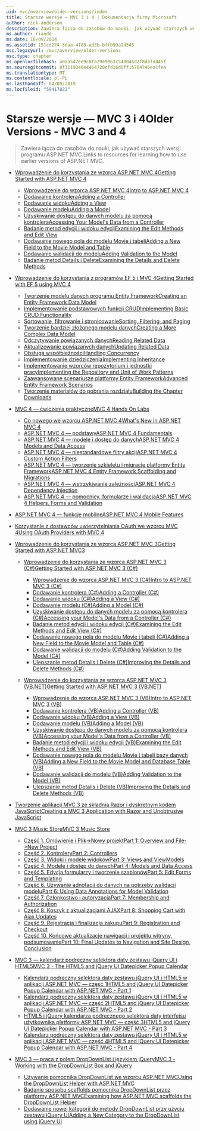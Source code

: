```yaml
---
uid: mvc/overview/older-versions/index
title: Starsze wersje — MVC 3 i 4 | Dokumentacja firmy Microsoft
author: rick-anderson
description: Zawiera łącza do zasobów do nauki, jak używać starszych wersji programu ASP.NET MVC.
ms.author: riande
ms.date: 10/09/2014
ms.assetid: 151cd274-3daa-4f88-ad3b-bffb99a9d545
msc.legacyurl: /mvc/overview/older-versions
msc.type: chapter
ms.openlocfilehash: a0aa547ee9c8fa29e9863c540046d2f8dbfdd45f
ms.sourcegitcommit: 0f1119340e4464720cfd16d0ff15764746ea1fea
ms.translationtype: MT
ms.contentlocale: pl-PL
ms.lasthandoff: 04/09/2019
ms.locfileid: "59417822"
---
```

# <a name="older-versions---mvc-3-and-4"></a><span data-ttu-id="69d39-103">Starsze wersje — MVC 3 i 4</span><span class="sxs-lookup"><span data-stu-id="69d39-103">Older Versions - MVC 3 and 4</span></span>

> <span data-ttu-id="69d39-104">Zawiera łącza do zasobów do nauki, jak używać starszych wersji programu ASP.NET MVC.</span><span class="sxs-lookup"><span data-stu-id="69d39-104">Links to resources for learning how to use earlier versions of ASP.NET MVC.</span></span>


- [<span data-ttu-id="69d39-105">Wprowadzenie do korzystania ze wzorca ASP.NET MVC 4</span><span class="sxs-lookup"><span data-stu-id="69d39-105">Getting Started with ASP.NET MVC 4</span></span>](getting-started-with-aspnet-mvc4/index.md)

    - [<span data-ttu-id="69d39-106">Wprowadzenie do wzorca ASP.NET MVC 4</span><span class="sxs-lookup"><span data-stu-id="69d39-106">Intro to ASP.NET MVC 4</span></span>](getting-started-with-aspnet-mvc4/intro-to-aspnet-mvc-4.md)
    - [<span data-ttu-id="69d39-107">Dodawanie kontrolera</span><span class="sxs-lookup"><span data-stu-id="69d39-107">Adding a Controller</span></span>](getting-started-with-aspnet-mvc4/adding-a-controller.md)
    - [<span data-ttu-id="69d39-108">Dodawanie widoku</span><span class="sxs-lookup"><span data-stu-id="69d39-108">Adding a View</span></span>](getting-started-with-aspnet-mvc4/adding-a-view.md)
    - [<span data-ttu-id="69d39-109">Dodawanie modelu</span><span class="sxs-lookup"><span data-stu-id="69d39-109">Adding a Model</span></span>](getting-started-with-aspnet-mvc4/adding-a-model.md)
    - [<span data-ttu-id="69d39-110">Uzyskiwanie dostępu do danych modelu za pomocą kontrolera</span><span class="sxs-lookup"><span data-stu-id="69d39-110">Accessing Your Model's Data from a Controller</span></span>](getting-started-with-aspnet-mvc4/accessing-your-models-data-from-a-controller.md)
    - [<span data-ttu-id="69d39-111">Badanie metod edycji i widoku edycji</span><span class="sxs-lookup"><span data-stu-id="69d39-111">Examining the Edit Methods and Edit View</span></span>](getting-started-with-aspnet-mvc4/examining-the-edit-methods-and-edit-view.md)
    - [<span data-ttu-id="69d39-112">Dodawanie nowego pola do modelu Movie i tabeli</span><span class="sxs-lookup"><span data-stu-id="69d39-112">Adding a New Field to the Movie Model and Table</span></span>](getting-started-with-aspnet-mvc4/adding-a-new-field-to-the-movie-model-and-table.md)
    - [<span data-ttu-id="69d39-113">Dodawanie walidacji do modelu</span><span class="sxs-lookup"><span data-stu-id="69d39-113">Adding Validation to the Model</span></span>](getting-started-with-aspnet-mvc4/adding-validation-to-the-model.md)
    - [<span data-ttu-id="69d39-114">Badanie metod Details i Delete</span><span class="sxs-lookup"><span data-stu-id="69d39-114">Examining the Details and Delete Methods</span></span>](getting-started-with-aspnet-mvc4/examining-the-details-and-delete-methods.md)
- [<span data-ttu-id="69d39-115">Wprowadzenie do korzystania z programów EF 5 i MVC 4</span><span class="sxs-lookup"><span data-stu-id="69d39-115">Getting Started with EF 5 using MVC 4</span></span>](getting-started-with-ef-5-using-mvc-4/index.md)

    - [<span data-ttu-id="69d39-116">Tworzenie modelu danych programu Entity Framework</span><span class="sxs-lookup"><span data-stu-id="69d39-116">Creating an Entity Framework Data Model</span></span>](getting-started-with-ef-5-using-mvc-4/creating-an-entity-framework-data-model-for-an-asp-net-mvc-application.md)
    - [<span data-ttu-id="69d39-117">Implementowanie podstawowych funkcji CRUD</span><span class="sxs-lookup"><span data-stu-id="69d39-117">Implementing Basic CRUD Functionality</span></span>](getting-started-with-ef-5-using-mvc-4/implementing-basic-crud-functionality-with-the-entity-framework-in-asp-net-mvc-application.md)
    - [<span data-ttu-id="69d39-118">Sortowanie, filtrowanie i stronicowanie</span><span class="sxs-lookup"><span data-stu-id="69d39-118">Sorting, Filtering, and Paging</span></span>](getting-started-with-ef-5-using-mvc-4/sorting-filtering-and-paging-with-the-entity-framework-in-an-asp-net-mvc-application.md)
    - [<span data-ttu-id="69d39-119">Tworzenie bardziej złożonego modelu danych</span><span class="sxs-lookup"><span data-stu-id="69d39-119">Creating a More Complex Data Model</span></span>](getting-started-with-ef-5-using-mvc-4/creating-a-more-complex-data-model-for-an-asp-net-mvc-application.md)
    - [<span data-ttu-id="69d39-120">Odczytywanie powiązanych danych</span><span class="sxs-lookup"><span data-stu-id="69d39-120">Reading Related Data</span></span>](getting-started-with-ef-5-using-mvc-4/reading-related-data-with-the-entity-framework-in-an-asp-net-mvc-application.md)
    - [<span data-ttu-id="69d39-121">Aktualizowanie powiązanych danych</span><span class="sxs-lookup"><span data-stu-id="69d39-121">Updating Related Data</span></span>](getting-started-with-ef-5-using-mvc-4/updating-related-data-with-the-entity-framework-in-an-asp-net-mvc-application.md)
    - [<span data-ttu-id="69d39-122">Obsługa współbieżności</span><span class="sxs-lookup"><span data-stu-id="69d39-122">Handling Concurrency</span></span>](getting-started-with-ef-5-using-mvc-4/handling-concurrency-with-the-entity-framework-in-an-asp-net-mvc-application.md)
    - [<span data-ttu-id="69d39-123">Implementowanie dziedziczenia</span><span class="sxs-lookup"><span data-stu-id="69d39-123">Implementing Inheritance</span></span>](getting-started-with-ef-5-using-mvc-4/implementing-inheritance-with-the-entity-framework-in-an-asp-net-mvc-application.md)
    - [<span data-ttu-id="69d39-124">Implementowanie wzorców repozytorium i jednostki pracy</span><span class="sxs-lookup"><span data-stu-id="69d39-124">Implementing the Repository and Unit of Work Patterns</span></span>](getting-started-with-ef-5-using-mvc-4/implementing-the-repository-and-unit-of-work-patterns-in-an-asp-net-mvc-application.md)
    - [<span data-ttu-id="69d39-125">Zaawansowane scenariusze platformy Entity Framework</span><span class="sxs-lookup"><span data-stu-id="69d39-125">Advanced Entity Framework Scenarios</span></span>](getting-started-with-ef-5-using-mvc-4/advanced-entity-framework-scenarios-for-an-mvc-web-application.md)
    - [<span data-ttu-id="69d39-126">Tworzenie materiałów do pobrania rozdziału</span><span class="sxs-lookup"><span data-stu-id="69d39-126">Building the Chapter Downloads</span></span>](getting-started-with-ef-5-using-mvc-4/building-the-ef5-mvc4-chapter-downloads.md)
- [<span data-ttu-id="69d39-127">MVC 4 — ćwiczenia praktyczne</span><span class="sxs-lookup"><span data-stu-id="69d39-127">MVC 4 Hands On Labs</span></span>](hands-on-labs/index.md)

    - [<span data-ttu-id="69d39-128">Co nowego we wzorcu ASP.NET MVC 4</span><span class="sxs-lookup"><span data-stu-id="69d39-128">What's New in ASP.NET MVC 4</span></span>](hands-on-labs/whats-new-in-aspnet-mvc-4.md)
    - [<span data-ttu-id="69d39-129">ASP.NET MVC 4 — podstawy</span><span class="sxs-lookup"><span data-stu-id="69d39-129">ASP.NET MVC 4 Fundamentals</span></span>](hands-on-labs/aspnet-mvc-4-fundamentals.md)
    - [<span data-ttu-id="69d39-130">ASP.NET MVC 4 — modele i dostęp do danych</span><span class="sxs-lookup"><span data-stu-id="69d39-130">ASP.NET MVC 4 Models and Data Access</span></span>](hands-on-labs/aspnet-mvc-4-models-and-data-access.md)
    - [<span data-ttu-id="69d39-131">ASP.NET MVC 4 — niestandardowe filtry akcji</span><span class="sxs-lookup"><span data-stu-id="69d39-131">ASP.NET MVC 4 Custom Action Filters</span></span>](hands-on-labs/aspnet-mvc-4-custom-action-filters.md)
    - [<span data-ttu-id="69d39-132">ASP.NET MVC 4 — tworzenie szkieletu i migracje platformy Entity Framework</span><span class="sxs-lookup"><span data-stu-id="69d39-132">ASP.NET MVC 4 Entity Framework Scaffolding and Migrations</span></span>](hands-on-labs/aspnet-mvc-4-entity-framework-scaffolding-and-migrations.md)
    - [<span data-ttu-id="69d39-133">ASP.NET MVC 4 — wstrzykiwanie zależności</span><span class="sxs-lookup"><span data-stu-id="69d39-133">ASP.NET MVC 4 Dependency Injection</span></span>](hands-on-labs/aspnet-mvc-4-dependency-injection.md)
    - [<span data-ttu-id="69d39-134">ASP.NET MVC 4 — pomocnicy, formularze i walidacja</span><span class="sxs-lookup"><span data-stu-id="69d39-134">ASP.NET MVC 4 Helpers, Forms and Validation</span></span>](hands-on-labs/aspnet-mvc-4-helpers-forms-and-validation.md)
- [<span data-ttu-id="69d39-135">ASP.NET MVC 4 — funkcje mobilne</span><span class="sxs-lookup"><span data-stu-id="69d39-135">ASP.NET MVC 4 Mobile Features</span></span>](aspnet-mvc-4-mobile-features.md)
- [<span data-ttu-id="69d39-136">Korzystanie z dostawców uwierzytelniania OAuth we wzorcu MVC 4</span><span class="sxs-lookup"><span data-stu-id="69d39-136">Using OAuth Providers with MVC 4</span></span>](using-oauth-providers-with-mvc.md)
- [<span data-ttu-id="69d39-137">Wprowadzenie do korzystania ze wzorca ASP.NET MVC 3</span><span class="sxs-lookup"><span data-stu-id="69d39-137">Getting Started with ASP.NET MVC3</span></span>](getting-started-with-aspnet-mvc3/index.md)

    - [<span data-ttu-id="69d39-138">Wprowadzenie do korzystania ze wzorca ASP.NET MVC 3 (C#)</span><span class="sxs-lookup"><span data-stu-id="69d39-138">Getting Started with ASP.NET MVC 3 (C#)</span></span>](getting-started-with-aspnet-mvc3/cs/index.md)

        - [<span data-ttu-id="69d39-139">Wprowadzenie do wzorca ASP.NET MVC 3 (C#)</span><span class="sxs-lookup"><span data-stu-id="69d39-139">Intro to ASP.NET MVC 3 (C#)</span></span>](getting-started-with-aspnet-mvc3/cs/intro-to-aspnet-mvc-3.md)
        - [<span data-ttu-id="69d39-140">Dodawanie kontrolera (C#)</span><span class="sxs-lookup"><span data-stu-id="69d39-140">Adding a Controller (C#)</span></span>](getting-started-with-aspnet-mvc3/cs/adding-a-controller.md)
        - [<span data-ttu-id="69d39-141">Dodawanie widoku (C#)</span><span class="sxs-lookup"><span data-stu-id="69d39-141">Adding a View (C#)</span></span>](getting-started-with-aspnet-mvc3/cs/adding-a-view.md)
        - [<span data-ttu-id="69d39-142">Dodawanie modelu (C#)</span><span class="sxs-lookup"><span data-stu-id="69d39-142">Adding a Model (C#)</span></span>](getting-started-with-aspnet-mvc3/cs/adding-a-model.md)
        - [<span data-ttu-id="69d39-143">Uzyskiwanie dostępu do danych modelu za pomocą kontrolera (C#)</span><span class="sxs-lookup"><span data-stu-id="69d39-143">Accessing your Model's Data from a Controller (C#)</span></span>](getting-started-with-aspnet-mvc3/cs/accessing-your-models-data-from-a-controller.md)
        - [<span data-ttu-id="69d39-144">Badanie metod edycji i widoku edycji (C#)</span><span class="sxs-lookup"><span data-stu-id="69d39-144">Examining the Edit Methods and Edit View (C#)</span></span>](getting-started-with-aspnet-mvc3/cs/examining-the-edit-methods-and-edit-view.md)
        - [<span data-ttu-id="69d39-145">Dodawanie nowego pola do modelu Movie i tabeli (C#)</span><span class="sxs-lookup"><span data-stu-id="69d39-145">Adding a New Field to the Movie Model and Table (C#)</span></span>](getting-started-with-aspnet-mvc3/cs/adding-a-new-field.md)
        - [<span data-ttu-id="69d39-146">Dodawanie walidacji do modelu (C#)</span><span class="sxs-lookup"><span data-stu-id="69d39-146">Adding Validation to the Model (C#)</span></span>](getting-started-with-aspnet-mvc3/cs/adding-validation-to-the-model.md)
        - [<span data-ttu-id="69d39-147">Ulepszanie metod Details i Delete (C#)</span><span class="sxs-lookup"><span data-stu-id="69d39-147">Improving the Details and Delete Methods (C#)</span></span>](getting-started-with-aspnet-mvc3/cs/improving-the-details-and-delete-methods.md)
    - [<span data-ttu-id="69d39-148">Wprowadzenie do korzystania ze wzorca ASP.NET MVC 3 (VB.NET)</span><span class="sxs-lookup"><span data-stu-id="69d39-148">Getting Started with ASP.NET MVC 3 (VB.NET)</span></span>](getting-started-with-aspnet-mvc3/vb/index.md)

        - [<span data-ttu-id="69d39-149">Wprowadzenie do wzorca ASP.NET MVC 3 (VB)</span><span class="sxs-lookup"><span data-stu-id="69d39-149">Intro to ASP.NET MVC 3 (VB)</span></span>](getting-started-with-aspnet-mvc3/vb/intro-to-aspnet-mvc-3.md)
        - [<span data-ttu-id="69d39-150">Dodawanie kontrolera (VB)</span><span class="sxs-lookup"><span data-stu-id="69d39-150">Adding a Controller (VB)</span></span>](getting-started-with-aspnet-mvc3/vb/adding-a-controller.md)
        - [<span data-ttu-id="69d39-151">Dodawanie widoku (VB)</span><span class="sxs-lookup"><span data-stu-id="69d39-151">Adding a View (VB)</span></span>](getting-started-with-aspnet-mvc3/vb/adding-a-view.md)
        - [<span data-ttu-id="69d39-152">Dodawanie modelu (VB)</span><span class="sxs-lookup"><span data-stu-id="69d39-152">Adding a Model (VB)</span></span>](getting-started-with-aspnet-mvc3/vb/adding-a-model.md)
        - [<span data-ttu-id="69d39-153">Uzyskiwanie dostępu do danych modelu za pomocą kontrolera (VB)</span><span class="sxs-lookup"><span data-stu-id="69d39-153">Accessing your Model's Data from a Controller (VB)</span></span>](getting-started-with-aspnet-mvc3/vb/accessing-your-models-data-from-a-controller.md)
        - [<span data-ttu-id="69d39-154">Badanie metod edycji i widoku edycji (VB)</span><span class="sxs-lookup"><span data-stu-id="69d39-154">Examining the Edit Methods and Edit View (VB)</span></span>](getting-started-with-aspnet-mvc3/vb/examining-the-edit-methods-and-edit-view.md)
        - [<span data-ttu-id="69d39-155">Dodawanie nowego pola do modelu Movie i tabeli bazy danych (VB)</span><span class="sxs-lookup"><span data-stu-id="69d39-155">Adding a New Field to the Movie Model and Database Table (VB)</span></span>](getting-started-with-aspnet-mvc3/vb/adding-a-new-field.md)
        - [<span data-ttu-id="69d39-156">Dodawanie walidacji do modelu (VB)</span><span class="sxs-lookup"><span data-stu-id="69d39-156">Adding Validation to the Model (VB)</span></span>](getting-started-with-aspnet-mvc3/vb/adding-validation-to-the-model.md)
        - [<span data-ttu-id="69d39-157">Ulepszanie metod Details i Delete (VB)</span><span class="sxs-lookup"><span data-stu-id="69d39-157">Improving the Details and Delete Methods (VB)</span></span>](getting-started-with-aspnet-mvc3/vb/improving-the-details-and-delete-methods.md)
- [<span data-ttu-id="69d39-158">Tworzenie aplikacji MVC 3 ze składnią Razor i dyskretnym kodem JavaScript</span><span class="sxs-lookup"><span data-stu-id="69d39-158">Creating a MVC 3 Application with Razor and Unobtrusive JavaScript</span></span>](creating-a-mvc-3-application-with-razor-and-unobtrusive-javascript.md)
- [<span data-ttu-id="69d39-159">MVC 3 Music Store</span><span class="sxs-lookup"><span data-stu-id="69d39-159">MVC 3 Music Store</span></span>](mvc-music-store/index.md)

    - [<span data-ttu-id="69d39-160">Część 1. Omówienie i Plik->Nowy projekt</span><span class="sxs-lookup"><span data-stu-id="69d39-160">Part 1: Overview and File->New Project</span></span>](mvc-music-store/mvc-music-store-part-1.md)
    - [<span data-ttu-id="69d39-161">Część 2. Kontrolery</span><span class="sxs-lookup"><span data-stu-id="69d39-161">Part 2: Controllers</span></span>](mvc-music-store/mvc-music-store-part-2.md)
    - [<span data-ttu-id="69d39-162">Część 3. Widoki i modele widoków</span><span class="sxs-lookup"><span data-stu-id="69d39-162">Part 3: Views and ViewModels</span></span>](mvc-music-store/mvc-music-store-part-3.md)
    - [<span data-ttu-id="69d39-163">Część 4. Modele i dostęp do danych</span><span class="sxs-lookup"><span data-stu-id="69d39-163">Part 4: Models and Data Access</span></span>](mvc-music-store/mvc-music-store-part-4.md)
    - [<span data-ttu-id="69d39-164">Część 5. Edycja formularzy i tworzenie szablonów</span><span class="sxs-lookup"><span data-stu-id="69d39-164">Part 5: Edit Forms and Templating</span></span>](mvc-music-store/mvc-music-store-part-5.md)
    - [<span data-ttu-id="69d39-165">Część 6. Używanie adnotacji do danych na potrzeby walidacji modelu</span><span class="sxs-lookup"><span data-stu-id="69d39-165">Part 6: Using Data Annotations for Model Validation</span></span>](mvc-music-store/mvc-music-store-part-6.md)
    - [<span data-ttu-id="69d39-166">Część 7. Członkostwo i autoryzacja</span><span class="sxs-lookup"><span data-stu-id="69d39-166">Part 7: Membership and Authorization</span></span>](mvc-music-store/mvc-music-store-part-7.md)
    - [<span data-ttu-id="69d39-167">Część 8. Koszyk z aktualizacjami AJAX</span><span class="sxs-lookup"><span data-stu-id="69d39-167">Part 8: Shopping Cart with Ajax Updates</span></span>](mvc-music-store/mvc-music-store-part-8.md)
    - [<span data-ttu-id="69d39-168">Część 9. Rejestracja i finalizacja zakupu</span><span class="sxs-lookup"><span data-stu-id="69d39-168">Part 9: Registration and Checkout</span></span>](mvc-music-store/mvc-music-store-part-9.md)
    - [<span data-ttu-id="69d39-169">Część 10. Końcowe aktualizacje nawigacji i projektu witryny, podsumowanie</span><span class="sxs-lookup"><span data-stu-id="69d39-169">Part 10: Final Updates to Navigation and Site Design, Conclusion</span></span>](mvc-music-store/mvc-music-store-part-10.md)
- [<span data-ttu-id="69d39-170">MVC 3 — kalendarz podręczny selektora daty zestawu jQuery UI i HTML5</span><span class="sxs-lookup"><span data-stu-id="69d39-170">MVC 3 - The HTML5 and jQuery UI Datepicker Popup Calendar</span></span>](using-the-html5-and-jquery-ui-datepicker-popup-calendar-with-aspnet-mvc/index.md)

    - [<span data-ttu-id="69d39-171">Kalendarz podręczny selektora daty zestawu jQuery UI i HTML5 w aplikacji ASP.NET MVC — część 1</span><span class="sxs-lookup"><span data-stu-id="69d39-171">HTML5 and jQuery UI Datepicker Popup Calendar with ASP.NET MVC - Part 1</span></span>](using-the-html5-and-jquery-ui-datepicker-popup-calendar-with-aspnet-mvc/using-the-html5-and-jquery-ui-datepicker-popup-calendar-with-aspnet-mvc-part-1.md)
    - [<span data-ttu-id="69d39-172">Kalendarz podręczny selektora daty zestawu jQuery UI i HTML5 w aplikacji ASP.NET MVC — część 2</span><span class="sxs-lookup"><span data-stu-id="69d39-172">HTML5 and jQuery UI Datepicker Popup Calendar with ASP.NET MVC - Part 2</span></span>](using-the-html5-and-jquery-ui-datepicker-popup-calendar-with-aspnet-mvc/using-the-html5-and-jquery-ui-datepicker-popup-calendar-with-aspnet-mvc-part-2.md)
    - [<span data-ttu-id="69d39-173">HTML5 i jQuery kalendarza podręcznego selektora daty interfejsu użytkownika platformy ASP.NET MVC — część 3</span><span class="sxs-lookup"><span data-stu-id="69d39-173">HTML5 and jQuery UI Datepicker Popup Calendar with ASP.NET MVC - Part 3</span></span>](using-the-html5-and-jquery-ui-datepicker-popup-calendar-with-aspnet-mvc/using-the-html5-and-jquery-ui-datepicker-popup-calendar-with-aspnet-mvc-part-3.md)
    - [<span data-ttu-id="69d39-174">Kalendarz podręczny selektora daty zestawu jQuery UI i HTML5 w aplikacji ASP.NET MVC — część 4</span><span class="sxs-lookup"><span data-stu-id="69d39-174">HTML5 and jQuery UI Datepicker Popup Calendar with ASP.NET MVC - Part 4</span></span>](using-the-html5-and-jquery-ui-datepicker-popup-calendar-with-aspnet-mvc/using-the-html5-and-jquery-ui-datepicker-popup-calendar-with-aspnet-mvc-part-4.md)
- [<span data-ttu-id="69d39-175">MVC 3 — praca z polem DropDownList i językiem jQuery</span><span class="sxs-lookup"><span data-stu-id="69d39-175">MVC 3 - Working with the DropDownList Box and jQuery</span></span>](working-with-the-dropdownlist-box-and-jquery/index.md)

    - [<span data-ttu-id="69d39-176">Używanie pomocnika DropDownList we wzorcu ASP.NET MVC</span><span class="sxs-lookup"><span data-stu-id="69d39-176">Using the DropDownList Helper with ASP.NET MVC</span></span>](working-with-the-dropdownlist-box-and-jquery/using-the-dropdownlist-helper-with-aspnet-mvc.md)
    - [<span data-ttu-id="69d39-177">Badanie sposobu scaffolds pomocnika DropDownList przez platformy ASP.NET MVC</span><span class="sxs-lookup"><span data-stu-id="69d39-177">Examining how ASP.NET MVC scaffolds the DropDownList Helper</span></span>](working-with-the-dropdownlist-box-and-jquery/examining-how-aspnet-mvc-scaffolds-the-dropdownlist-helper.md)
    - [<span data-ttu-id="69d39-178">Dodawanie nowej kategorii do metody DropDownList przy użyciu zestawu jQuery UI</span><span class="sxs-lookup"><span data-stu-id="69d39-178">Adding a New Category to the DropDownList using jQuery UI</span></span>](working-with-the-dropdownlist-box-and-jquery/adding-a-new-category-to-the-dropdownlist-using-jquery-ui.md)
